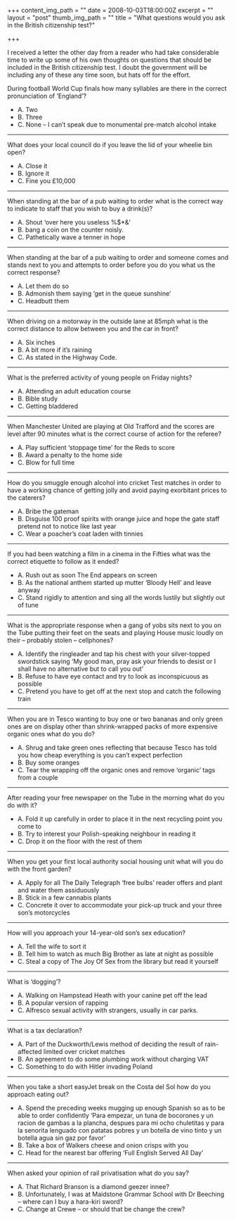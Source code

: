 +++
content_img_path = ""
date = 2008-10-03T18:00:00Z
excerpt = ""
layout = "post"
thumb_img_path = ""
title = "What questions would you ask in the British citizenship test?"

+++

I received a letter the other day from a reader who had take considerable time to write up some of his own thoughts on questions that should be included in the British citizenship test. I doubt the government will be including any of these any time soon, but hats off for the effort.

During football World Cup finals how many syllables are there in the correct pronunciation of ‘England’?
* A. Two
* B. Three
* C. None – I can’t speak due to monumental pre-match alcohol intake

***

What does your local council do if you leave the lid of your wheelie bin open?
* A. Close it
* B. Ignore it
* C. Fine you £10,000

***

When standing at the bar of a pub waiting to order what is the correct way to indicate to staff that you wish to buy a drink(s)?
* A. Shout ‘over here you useless %$*&’
* B. bang a coin on the counter noisly.
* C. Pathetically wave a tenner in hope

***

When standing at the bar of a pub waiting to order and someone comes and stands next to you and attempts to order before you do you what us the correct response?
* A. Let them do so
* B. Admonish them saying ‘get in the queue sunshine’
* C. Headbutt them

***

When driving on a motorway in the outside lane at 85mph what is the correct distance to allow between you and the car in front?
* A. Six inches
* B. A bit more if it’s raining
* C. As stated in the Highway Code.

***

What is the preferred activity of young people on Friday nights?
* A. Attending an adult education course
* B. Bible study
* C. Getting bladdered

***

When Manchester United are playing at Old Trafford and the scores are level after 90 minutes what is the correct course of action for the referee?
* A. Play sufficient ‘stoppage time’ for the Reds to score
* B. Award a penalty to the home side
* C. Blow for full time

***

How do you smuggle enough alcohol into cricket Test matches in order to have a working chance of getting jolly and avoid paying exorbitant prices to the caterers?
* A. Bribe the gateman
* B. Disguise 100 proof spirits with orange juice and hope the gate staff pretend not to notice like last year
* C. Wear a poacher’s coat laden with tinnies

***

If you had been watching a film in a cinema in the Fifties what was the correct etiquette to follow as it ended?
* A. Rush out as soon The End appears on screen
* B. As the national anthem started up mutter ‘Bloody Hell’ and leave anyway
* C. Stand rigidly to attention and sing all the words lustily but slightly out of tune

***

What is the appropriate response when a gang of yobs sits next to you on the Tube putting their feet on the seats and playing House music loudly on their – probably stolen – cellphones?
* A. Identify the ringleader and tap his chest with your silver-topped swordstick saying ‘My good man, pray ask your friends to desist or I shall have no alternative but to call you out’
* B. Refuse to have eye contact and try to look as inconspicuous as possible
* C. Pretend you have to get off at the next stop and catch the following train

***

When you are in Tesco wanting to buy one or two bananas and only green ones are on display other than shrink-wrapped packs of more expensive organic ones what do you do?
* A. Shrug and take green ones reflecting that because Tesco has told you how cheap everything is you can’t expect perfection
* B. Buy some oranges
* C. Tear the wrapping off the organic ones and remove ‘organic’ tags from a couple

***

After reading your free newspaper on the Tube in the morning what do you do with it?
* A. Fold it up carefully in order to place it in the next recycling point you come to
* B. Try to interest your Polish-speaking neighbour in reading it
* C. Drop it on the floor with the rest of them

***

When you get your first local authority social housing unit what will you do with the front garden?
* A. Apply for all The Daily Telegraph ‘free bulbs’ reader offers and plant and water them assiduously
* B. Stick in a few cannabis plants
* C. Concrete it over to accommodate your pick-up truck and your three son’s motorcycles

***

How will you approach your 14-year-old son’s sex education?
* A. Tell the wife to sort it
* B. Tell him to watch as much Big Brother as late at night as possible
* C. Steal a copy of The Joy Of Sex from the library but read it yourself

***

What is ‘dogging’?
* A. Walking on Hampstead Heath with your canine pet off the lead
* B. A popular version of rapping
* C. Alfresco sexual activity with strangers, usually in car parks.

***

What is a tax declaration?
* A. Part of the Duckworth/Lewis method of deciding the result of rain-affected limited over cricket matches
* B. An agreement to do some plumbing work without charging VAT
* C. Something to do with Hitler invading Poland

***

When you take a short easyJet break on the Costa del Sol how do you approach eating out?
* A. Spend the preceding weeks mugging up enough Spanish so as to be able to order confidently ‘Para empezar, un tuna de bocorones y un racion de gambas a la plancha, despues para mi ocho chuletitas y para la senorita lenguado con patatas pobres y un botella de vino tinto y un botella agua sin gaz por favor’
* B. Take a box of Walkers cheese and onion crisps with you
* C. Head for the nearest bar offering ‘Full English Served All Day’

***

When asked your opinion of rail privatisation what do you say?
* A. That Richard Branson is a diamond geezer innee?
* B. Unfortunately, I was at Maidstone Grammar School with Dr Beeching – where can I buy a hara-kiri sword?
* C. Change at Crewe – or should that be change the crew?